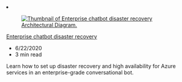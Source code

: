 <!-- This file is automatically generated by build/architectures/build_index.py. Any updates will be lost. -->

<!-- markdownlint-disable MD033 -->

<li class="grid-item item-column" data-categories="AI + Machine Learning Management and Governance ">
<article class="card">
    <div class="card-header has-margin-bottom-none" aria-hidden="true">
        <figure class="image diagram has-height-175 has-overflow-hidden level">
            <a href="/azure/architecture/solution-ideas/articles/enterprise-chatbot-disaster-recovery"><img src="/azure/architecture/browse/thumbs/enterprise-chatbot-disaster-recovery.png" class="diagram" alt="Thumbnail of Enterprise chatbot disaster recovery Architectural Diagram." data-linktype="relative-path"></a>
        </figure>
    </div>
    <div class="card-content">
        <a class="card-content-title has-margin-top-none" href="/azure/architecture/solution-ideas/articles/enterprise-chatbot-disaster-recovery">
            <p>Enterprise chatbot disaster recovery</p>
        </a>
        <ul class="card-content-metadata">
            <li>6/22/2020</li>
            <li>3 min read</li>
        </ul>
        <p class="card-content-description">Learn how to set up disaster recovery and high availability for Azure services in an enterprise-grade conversational bot.</p>
        <div class="bottom-to-top-fade is-hidden-mobile"></div>
    </div>
</article>
</li>
